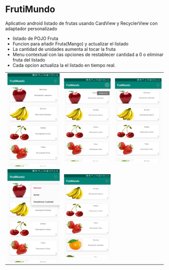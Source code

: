 # FrutiMundo
Aplicativo android listado de frutas usando CardView y RecyclerView con adaptador personalizado

-	listado de POJO Fruta
-	Funcion para añadir Fruta(Mango) y actualizar el listado
-	La cantidad de unidades aumenta al tocar la fruta
-	Menu contextual con las opciones de restablecer cantidad a 0 o eliminar fruta del listado
-	Cada opcion actualiza la el listado en tiempo real.


<table style="width:100%">
	<tr>
		<td><img src="https://github.com/namelessbliss/FrutiMundo/blob/master/capturas/1.jpeg" alt="listado de POJO Fruta"></td>
		<td><img src="https://github.com/namelessbliss/FrutiMundo/blob/master/capturas/2.png" alt="Funcion para añadir Fruta(Mango) y actualizar el listado"></td>
		<td><img src="https://github.com/namelessbliss/FrutiMundo/blob/master/capturas/3.png" alt="La cantidad de unidades aumenta al tocar la fruta"></td>
	</tr>
	<tr>
		<td><img src="https://github.com/namelessbliss/FrutiMundo/blob/master/capturas/4.png" alt="Menu contextual con las opciones de restablecer cantidad a 0 o eliminar fruta del listado"></td>
		<td><img src="https://github.com/namelessbliss/FrutiMundo/blob/master/capturas/5.png"></td>
	</tr>
</table> 





